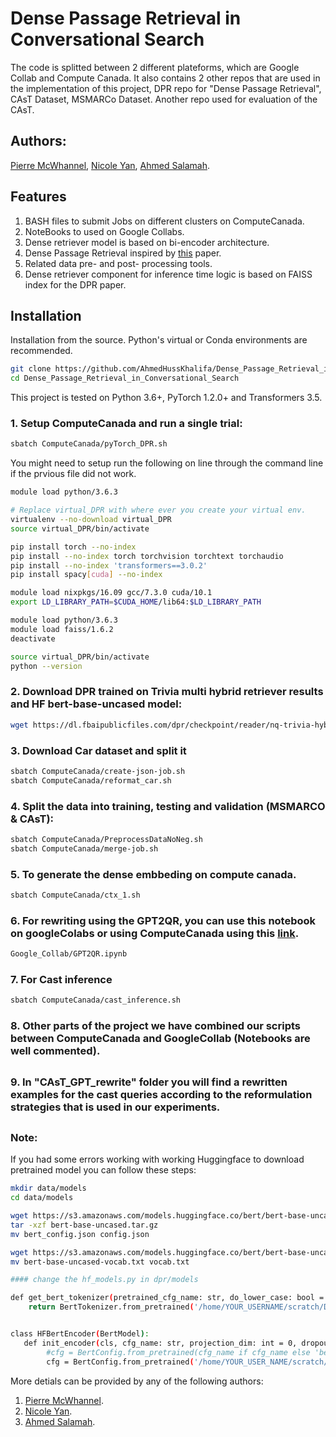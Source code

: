 # Dense Passage Retrieval in Conversational Search

The code is splitted between 2 different plateforms, which are Google Collab and Compute Canada. It also contains 2 other repos that are used in the implementation  of this project, DPR repo for "Dense Passage Retrieval", CAsT Dataset, MSMARCo Dataset. Another repo used for evaluation of the CAsT.

## Authors: 
[Pierre McWhannel](https://github.com/pmcwhannel), [Nicole Yan](https://github.com/XinyiYan), [Ahmed Salamah](https://scholar.google.com/citations?user=XQ92c9cAAAAJ&hl=en).
##

## Features
1. BASH files to submit Jobs on different clusters on ComputeCanada.
2. NoteBooks to used on Google Collabs. 
3. Dense retriever model is based on bi-encoder architecture.
4. Dense Passage Retrieval  inspired by [this](https://arxiv.org/abs/2004.04906) paper.
5. Related data pre- and post- processing tools.
6. Dense retriever component for inference time logic is based on FAISS index for the DPR paper.

## 


## Installation

Installation from the source. Python's virtual or Conda environments are recommended.

```bash
git clone https://github.com/AhmedHussKhalifa/Dense_Passage_Retrieval_in_Conversational_Search
cd Dense_Passage_Retrieval_in_Conversational_Search
```

This project is tested on Python 3.6+, PyTorch 1.2.0+ and Transformers 3.5.



### 1. Setup ComputeCanada and run a single trial:

```bash
sbatch ComputeCanada/pyTorch_DPR.sh
```

You might need to setup run the following on line through the command line if the prvious file did not work.


```bash 
module load python/3.6.3

# Replace virtual_DPR with where ever you create your virtual env.
virtualenv --no-download virtual_DPR
source virtual_DPR/bin/activate

pip install torch --no-index
pip install --no-index torch torchvision torchtext torchaudio
pip install --no-index 'transformers==3.0.2'
pip install spacy[cuda] --no-index

module load nixpkgs/16.09 gcc/7.3.0 cuda/10.1
export LD_LIBRARY_PATH=$CUDA_HOME/lib64:$LD_LIBRARY_PATH

module load python/3.6.3
module load faiss/1.6.2
deactivate

source virtual_DPR/bin/activate
python --version

```


### 2. Download DPR trained on Trivia multi hybrid retriever results and HF bert-base-uncased model:

```bash
wget https://dl.fbaipublicfiles.com/dpr/checkpoint/reader/nq-trivia-hybrid/hf_bert_base.cp
```

### 3. Download Car dataset and split it

```bash
sbatch ComputeCanada/create-json-job.sh
sbatch ComputeCanada/reformat_car.sh
```

### 4. Split the data into training, testing and validation (MSMARCO & CAsT):

```bash
sbatch ComputeCanada/PreprocessDataNoNeg.sh
sbatch ComputeCanada/merge-job.sh
```


### 5. To generate the dense embbeding on compute canada.

```bash
sbatch ComputeCanada/ctx_1.sh
```

### 6. For rewriting using the GPT2QR, you can use this notebook on googleColabs or using ComputeCanada using this [link](https://docs.computecanada.ca/wiki/Jupyter). 

```bash
Google_Collab/GPT2QR.ipynb
```


### 7. For Cast inference

```bash
sbatch ComputeCanada/cast_inference.sh
```

### 8. Other parts of the project we have combined our scripts between ComputeCanada and GoogleCollab (Notebooks are well commented). 

##

### 9. In "CAsT_GPT_rewrite" folder you will find a rewritten examples for the cast queries according to the reformulation strategies that is used in our experiments.

##

### Note:

If you had some errors working with working Huggingface to download pretrained model you can follow these steps:

```bash
mkdir data/models
cd data/models

wget https://s3.amazonaws.com/models.huggingface.co/bert/bert-base-uncased.tar.gz
tar -xzf bert-base-uncased.tar.gz
mv bert_config.json config.json

wget https://s3.amazonaws.com/models.huggingface.co/bert/bert-base-uncased-vocab.txt
mv bert-base-uncased-vocab.txt vocab.txt

#### change the hf_models.py in dpr/models

def get_bert_tokenizer(pretrained_cfg_name: str, do_lower_case: bool = True):
    return BertTokenizer.from_pretrained('/home/YOUR_USERNAME/scratch/DPR/data/models/vocab.txt', do_lower_case=do_lower_case)


class HFBertEncoder(BertModel):
   def init_encoder(cls, cfg_name: str, projection_dim: int = 0, dropout: float = 0.1, **kwargs) -> BertModel:
        #cfg = BertConfig.from_pretrained(cfg_name if cfg_name else 'bert-base-uncased')
        cfg = BertConfig.from_pretrained('/home/YOUR_USER_NAME/scratch/DPR/data/models/')
```


More detials can be provided by any of the following authors:

1. [Pierre McWhannel](https://github.com/pmcwhannel).
2. [Nicole Yan](https://github.com/XinyiYan).
3. [Ahmed Salamah](https://scholar.google.com/citations?user=XQ92c9cAAAAJ&hl=en).